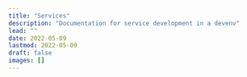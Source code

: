 ```yaml
---
title: "Services"
description: "Documentation for service development in a devenv"
lead: ""
date: 2022-05-09
lastmod: 2022-05-09
draft: false
images: []
---
```

